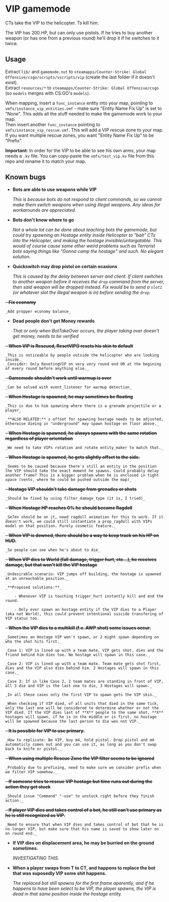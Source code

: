 # VIP gamemode

CTs take the VIP to the helicopter. Ts kill him. 

The VIP has 200 HP, but can only use pistols. If he tries to buy another weapon (or has one from a previous round) he'll drop it if he switches to it twice.

## Usage

Extract `lib/` and `gamemode.nut` to `steamapps/Counter-Strike: Global Offensive/csgo/scripts/vscripts/vip` (create the last folder if it doesn't exist).  
Extract `resources/*` to `steamapps/Counter-Strike: Global Offensive/csgo` (so `models` merges with CS:GO's `models`).

When mapping, insert a `func_instance` entity into your map, pointing to `vmfs/instance_vip_entities.vmf` - make sure "Entity Name Fix Up" is set to "None". This adds all the stuff needed to make the gamemode work to your map.  
Then insert another `func_instance` pointing to `vmfs/instance_vip_rescue.vmf`. This will add a VIP rescue zone to your map. If you want multiple rescue zones, you want "Entity Name Fix Up" to be "Prefix".

**Important:** In order for the VIP to be able to see his own arms, your map needs a `.kv` file. You can copy-paste the `vmfs/test_vip.kv` file from this repo and rename it to match your map.

## Known bugs

- **Bots are able to use weapons while VIP**  

    _This is because bots do not respond to client commands, so we cannot make them switch weapons when using illegal weapons. Any ideas for workarounds are appreciated._

- **Bots don't know where to go**  

    _Not a whole lot can be done about teaching bots the gamemode, but could try spawning an Hostage entity inside Helicopter to "bait" CTs into the Helicopter, and making the hostage invisible/untargatable. This would of course cause some other weird problems such as Terrorist bots saying things like "Gonna camp the hostage" and such. No elegant solution._

- **Quickswitch may drop pistol on certain ocasions**  

    _This is caused by the delay between server and client. If client switches to another weapon before it receives the `drop` command from the server, then said weapon will be dropped instead. Fix would be to send a `slot1` (or whatever slot the illegal weapon is in) before sending the `drop`._

~~- **Fix economy**~~

    _Add propper economy balance_

- **Dead people don't get Money rewards**

    _That or only when BotTakeOver occurs, the player taking over doesn't get money, needs to be verified_

~~- **When VIP is Rescued, ResetVIP() resets his skin to default**~~

    _This is noticeable by people outside the helicopter who are looking inside._
    _Consider: Only ResetingVIP on very very round end OR at the begining of every round before anything else._
    
~~- **Gamemode shouldn't work until warmup is over**~~

    _Can be solved with event_listener for warmup detection_

~~- **When Hostage is spawned, he may sometimes be floating**~~

    _This is due to him spawning where there is a grenade projectile or a player_
    
    _**ALSO RELATED:** z offset for spawning hostage needs to be adjusted, otherwise dieing in "underground" may spawn hostage on floor above._

~~- **When Hostage is spawned, he always spawns with the same rotation regardless of player orientation**~~
    
    _We need to take VIPs rotation and rotate entity_maker to match that._

~~- **When Hostage is spawned, he gets slightly offset to the side.**~~

    _Seems to be caused because there's still an entity in the position the VIP should take the exact moment he spawns. Could probably delay another frame? This is a bigger problem when he is enclosed in tight space (vents, where he could be pushed outside the map)_

~~- **Hostage VIP shouldn't take damage from grenades or shots**~~

    _Should be fixed by using filter_damage_type (it is, I tried)_
    
~~- **When Hostage HP reaches 0% he should become Ragdoll**~~

    _Se7en should be on it, need ragdoll animation for this to work. If it doesn't work, we could still instantiate a prop_ragdoll with VIPs model on that position. Purely cosmetic feature._
    
~~- **When VIP is downed, there should be a way to keep track on his HP on HUD.**~~
    
    _So people can see when he's about to die_
    
~~- **When VIP dies to World (fall damage, trigger hurt, etc...), he receives damage, but that won't kill the VIP hostage**~~
    
    _Undesirable scenario: VIP jumps off building, the hostage is spawned at an unreachable position._

    _**Proposed solutions:**_
    
        - Whenever VIP is touching trigger_hurt instantly kill and end the round.
    
        - Only ever spawn an hostage entity if the VIP dies to a Player (aka not World), this could prevent intentional suicide transfering of VIP status too.
    
~~- **When the VIP dies to a multikill (f.e. AWP shot) some issues occur.**~~

    _Sometimes an Hostage VIP won't spawn, or 2 might spawn depending on who the shot hits first._
    
    _Case 1: VIP is lined up with a team mate. VIP gets shot, dies and the friend behind him dies too. No hostage will spawn in this case._
    
    _Case 2: VIP is lined up with a team mate. Team mate gets shot first, dies and the VIP also dies behind him. 2 Hostages will spawn in this case._
    
    _Case 3: If in like Case 2, 2 team mates are standing in front of VIP, all 3 die and VIP is the last one to die, 3 Hostages will spawn._
    
    _In all these cases only the first VIP to spawn gets the VIP skin._
    
    _When checking if VIP died, of all units that died in the same tick, only the last one will be considered to determine whether or not the VIP died. If the VIP dies last of **X** people to the same shot, **X** hostages will spawn, if he is in the middle or is first, no hostage will be spawned because the last person to die was not VIP._
    
~~- **It is possible for VIP to use primary.**~~

    _How to replicate: Be VIP, buy m4, hold pistol. Drop pistol and m4 automaticly comes out and you can use it, as long as you don't swap back to knife or pistol._

~~- **When using multiple Rescue Zone the VIP filter seems to be ignored**~~

    _Probably due to prefixing, need to make sure we consider prefix when we filter VIP somehow._
    
    
~~- **If someone tries to rescue VIP hostage but time runs out during the action they get stuck**~~

    _Should issue "Command" "-use" to unstuck right before they finish action._
    
    
~~- **If player VIP dies and takes control of a bot, he still can't use primary as he is still recognized as VIP.**~~

    _Need to ensure that when VIP dies and takes control of bot that he is no longer VIP, but make sure that his name is saved to show later on on round end._
    
    
- **If VIP dies on displacement area, he may be burried on the ground sometimes.**

    _INVESTIGATING THIS._
    
- **When a player swaps from T to CT, and happens to replace the bot that was suposedly VIP some shit happens.**

    _The replaced bot still spawns for the first frame aparently, and if he happens to have been select to be VIP, the player spawns, the VIP is dead in that same position inside the hostage entity._
